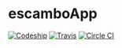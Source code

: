 # escamboApp

[![Codeship][codeship-shield]][codeship-url]
[![Travis][travis-shield]][travis-url]
[![Circle CI][circleci-shield]][circleci-url]

[codeship-shield]: https://img.shields.io/codeship/5e39dd40-6d91-0135-5e97-0eed939e5dcf/master.svg?logo=codeship&style=for-the-badge
[codeship-url]: https://app.codeship.com/projects/5e39dd40-6d91-0135-5e97-0eed939e5dcf/status?branch=master

[travis-shield]: https://img.shields.io/travis/jamessom/escamboApp/master.svg?logo=travis&style=for-the-badge
[travis-url]: https://www.travis-ci.com/jamessom/escamboApp

[circleci-shield]: https://img.shields.io/circleci/build/github/jamessom/escamboApp.svg?logo=circleci&style=for-the-badge
[circleci-url]: https://circleci.com/gh/jamessom/escamboApp/tree/master
